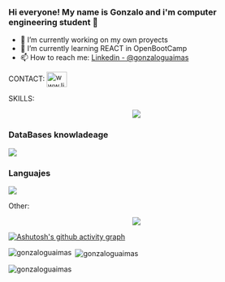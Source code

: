 ### Hi everyone! My name is Gonzalo and i'm computer engineering student 👋

- 🔭 I’m currently working on my own proyects
- 🌱 I’m currently learning REACT in OpenBootCamp
- 📫 How to reach me: [Linkedin - @gonzaloguaimas](www.linkedin.com/in/gonzaloguaimas)

CONTACT:
<a href="https://linkedin.com/in/gonzalo-guaimas-4a82a820b" target="blank"><img align="center" src="https://raw.githubusercontent.com/rahuldkjain/github-profile-readme-generator/master/src/images/icons/Social/linked-in-alt.svg" alt="www.linkedin.com/in/gonzaloguaimas" height="30" width="40" /></a>

SKILLS:
<p align="center">
  <a href="https://skillicons.dev">
    <img src="https://skillicons.dev/icons?i=css,html,js,react,nextjs,nodejs,express,mongodb,git,bootstrap" />
  </a>
  <h3>DataBases knowladeage</h3>
   <a href="https://skillicons.dev">
    <img src="https://skillicons.dev/icons?i=mongodb,firebase,sqlite,postgres" />
   </a>
   <h3>Languajes</h3>
    <a href="https://skillicons.dev">
    <img src="https://skillicons.dev/icons?i=js,java,cs,py,dart" />
    </a>
</p>
Other:
<p align="center">
  <a href="https://skillicons.dev">
    <img src="https://skillicons.dev/icons?i=androidstudio,cs,cloudflare,dart,docker,eclipse,heroku,java,py,dotnet" />
  </a>
</p>

[![Ashutosh's github activity graph](https://activity-graph.herokuapp.com/graph?username=gonzaloguaimas&bg_color=262626&color=ffffff&line=40c45a&point=ffffff&area=true&hide_border=true)](https://github.com/ashutosh00710/github-readme-activity-graph)
<p><img align="left" src="https://github-readme-stats.vercel.app/api/top-langs?username=gonzaloguaimas&show_icons=true&locale=en&layout=compact" alt="gonzaloguaimas" /></p>

<p>&nbsp;<img align="center" src="https://github-readme-stats.vercel.app/api?username=gonzaloguaimas&show_icons=true&locale=en" alt="gonzaloguaimas" /></p>

<p><img align="center" src="https://github-readme-streak-stats.herokuapp.com/?user=gonzaloguaimas&" alt="gonzaloguaimas" /></p>


